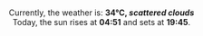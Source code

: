 <p  align="center"><br/>Currently, the weather is: <b> 34°C, <i>scattered clouds</i></b></br>Today, the sun rises at <b>04:51</b> and sets at <b>19:45</b>.</p>